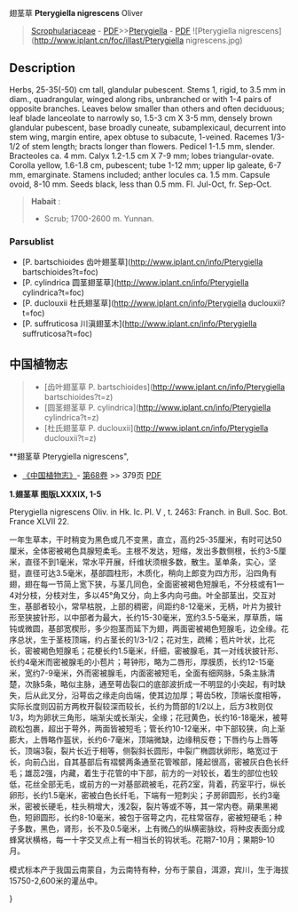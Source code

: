 翅茎草 **Pterygiella nigrescens** Oliver

> [Scrophulariaceae](http://www.iplant.cn/info/Scrophulariaceae?t=foc) - [PDF](http://www.iplant.cn/foc/pdf/Scrophulariaceae.pdf)>>[Pterygiella](http://www.iplant.cn/info/Pterygiella?t=foc) - [PDF](http://www.iplant.cn/foc/pdf/Pterygiella.pdf)
![Pterygiella nigrescens](http://www.iplant.cn/foc/illast/Pterygiella nigrescens.jpg)

## Description

Herbs, 25-35(-50) cm tall, glandular pubescent. Stems 1, rigid, to 3.5 mm in diam., quadrangular, winged along ribs, unbranched or with 1-4 pairs of opposite branches. Leaves below smaller than others and often deciduous; leaf blade lanceolate to narrowly so, 1.5-3 cm X 3-5 mm, densely brown glandular pubescent, base broadly cuneate, subamplexicaul, decurrent into stem wing, margin entire, apex obtuse to subacute, 1-veined. Racemes 1/3-1/2 of stem length; bracts longer than flowers. Pedicel 1-1.5 mm, slender. Bracteoles ca. 4 mm. Calyx 1.2-1.5 cm X 7-9 mm; lobes triangular-ovate. Corolla yellow, 1.6-1.8 cm, pubescent; tube 1-12 mm; upper lip galeate, 6-7 mm, emarginate. Stamens included; anther locules ca. 1.5 mm. Capsule ovoid, 8-10 mm. Seeds black, less than 0.5 mm. Fl. Jul-Oct, fr. Sep-Oct.

> **Habait** : 
>* Scrub; 1700-2600 m. Yunnan.

### Parsublist

* [P.  bartschioides  齿叶翅茎草](http://www.iplant.cn/info/Pterygiella bartschioides?t=foc)
* [P.  cylindrica  圆茎翅茎草](http://www.iplant.cn/info/Pterygiella cylindrica?t=foc)
* [P.  duclouxii  杜氏翅茎草](http://www.iplant.cn/info/Pterygiella duclouxii?t=foc)
* [P.  suffruticosa  川滇翅茎木](http://www.iplant.cn/info/Pterygiella suffruticosa?t=foc)

## 中国植物志

> * [齿叶翅茎草  P.  bartschioides](http://www.iplant.cn/info/Pterygiella bartschioides?t=z)
> * [圆茎翅茎草  P.  cylindrica](http://www.iplant.cn/info/Pterygiella cylindrica?t=z)
> * [杜氏翅茎草  P.  duclouxii](http://www.iplant.cn/info/Pterygiella duclouxii?t=z)

**翅茎草 Pterygiella nigrescens",

* [《中国植物志》](http://www.iplant.cn/frps)- [第68卷](http://www.iplant.cn/frps/vol/68) >> 379页 [PDF](http://www.iplant.cn/frps/pdf/68/379.PDF)

**1.翅茎草 图版LXXXIX, 1-5**

Pterygiella nigrescens Oliv. in Hk. Ic. Pl. V , t. 2463: Franch. in Bull. Soc. Bot. France XLVII 22.

一年生草本，干时稍变为黑色或几不变黑，直立，高约25-35厘米，有时可达50厘米，全体密被褐色具腺短柔毛。主根不发达，短缩，发出多数侧根，长约3-5厘米，直径不到1毫米，常水平开展，纤维状须根多数，散生。茎单条，实心，坚挺，直径可达3.5毫米，基部圆柱形，木质化，稍向上郎变为四方形，沿四角有翅，翅在每一节简上宽下狭，与茎几同色，全面密被褐色短腺毛，不分枝或有1一4对分枝，分枝对生，多以45°角又分，向上多内向弓曲。叶全部茎出，交互对生，基部者较小，常早枯脱，上部的稠密，间距约8-12毫米，无柄，叶片为披针形至狭披针形，以中部者为最大，长约15-30毫米，宽约3.5-5毫米，厚草质，端钝或微圆，基部宽楔形，多少抱茎而延下为翅，两面密被褐色短腺毛，边全缘。花序总状，生于茎枝顶端，约占茎长的1/3-1/2；花对生，疏稀；苞片叶状，比花长，密被褐色短腺毛；花梗长约1.5毫米，纤细，密被腺毛，其一对线状披针形、长约4毫米而密被腺毛的小苞片；萼钟形，略为二唇形，厚膜质，长约12-15毫米，宽约7-9毫米，外而密被腺毛，内面密被短毛，全面有细网脉，5条主脉清楚，次脉5条，略似主脉，通至萼齿裂口的底部波折成一不明显的小突起，有时缺失，后从此叉分，沿萼齿之缘走向齿端，使其边加厚；萼齿5枚，顶端长度相等，实际长度则囚前方两枚开裂较深而较长，长约为筒部的1/2以上，后方3枚则仅1/3，均为卵状三角形，端渐尖或长渐尖，全缘；花冠黄色，长约16-18毫米，被萼疏松包裹，超出于萼外，两面皆被短毛；管长约10-12毫米，中下部较狭，向上渐膨大，上唇略作盔状，长约6-7毫米，顶端微缺，边缘稍反卷；下唇约与上唇等长，顶端3裂，裂片长近于相等，侧裂斜长圆形，中裂广椭圆状卵形，略宽过于长，向前凸出，自其基部后有褶襞两条通至花管喉部，隆起很高，密被灰白色长纤毛；雄蕊2强，内藏，着生于花管的中下部，前方的一对较长，着生的部位也较低，花丝全部无毛，或前方的一对基部疏被毛，花药2室，背着，药室平行，纵长卵形，长约1.5毫米，密被白色长纤毛，下端有一短刺尖；子房卵圆形，长约3毫米，密被长硬毛，柱头稍增大，浅2裂，裂片等或不等，其一常内卷。蒴果黑褐色，短卵圆形，长约8-10毫米，被包于宿萼之内，花柱常宿存，密被短硬毛；种子多数，黑色，肾形，长不及0.5毫米，上有微凸的纵横密脉纹，将种皮表面分成蜂窝状横格，每一十字交叉点上有一相当长的钩状毛。花期7-10月；果期9-10月。

模式标本产于我国云南蒙自，为云南特有种，分布于蒙自，洱源，宾川，生于海拔15750-2,600米的灌丛中。

}